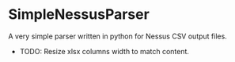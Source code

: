 # SimpleNessusParser
A very simple parser written in python for Nessus CSV output files.

* TODO: Resize xlsx columns width to match content.
